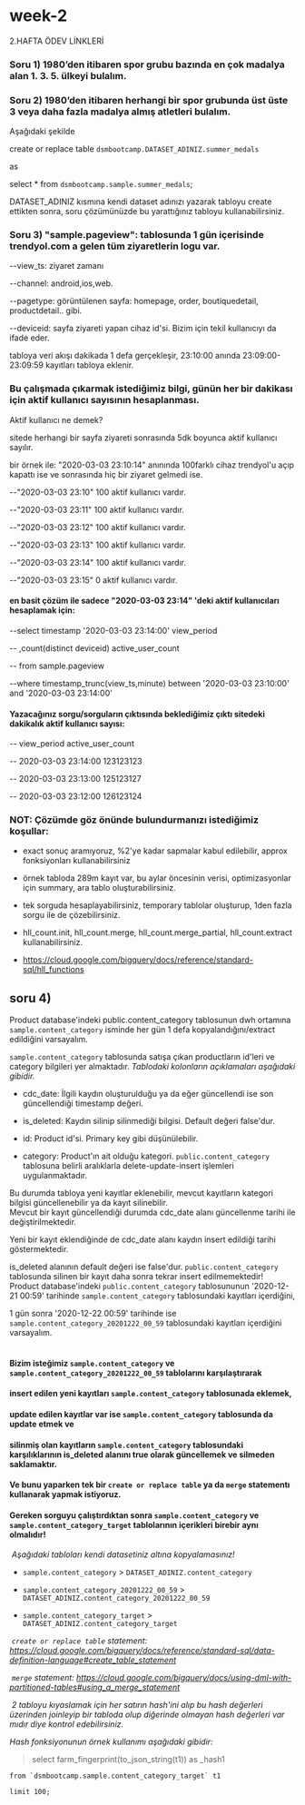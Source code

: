 
# week-2
2.HAFTA ÖDEV LİNKLERİ

### Soru 1) 1980’den itibaren spor grubu bazında en çok madalya alan 1. 3. 5. ülkeyi bulalım.
### Soru 2) 1980’den itibaren herhangi bir spor grubunda üst üste 3 veya daha fazla madalya almış atletleri bulalım.

Aşağıdaki şekilde

create or replace table `dsmbootcamp.DATASET_ADINIZ.summer_medals`

as

select * from `dsmbootcamp.sample.summer_medals`; 

DATASET_ADINIZ kısmına kendi dataset adınızı yazarak tabloyu create ettikten sonra, soru çözümünüzde bu yarattığınız tabloyu kullanabilirsiniz.

### Soru 3) "sample.pageview": tablosunda 1 gün içerisinde trendyol.com a gelen tüm ziyaretlerin logu var.
--view_ts: ziyaret zamanı

--channel: android,ios,web.

--pagetype: görüntülenen sayfa: homepage, order, boutiquedetail, productdetail.. gibi.

--deviceid: sayfa ziyareti yapan cihaz id'si. Bizim için tekil kullanıcıyı da ifade eder.

tabloya veri akışı dakikada 1 defa gerçekleşir, 23:10:00 anında 23:09:00-23:09:59 kayıtları tabloya eklenir.

### Bu çalışmada çıkarmak istediğimiz bilgi, günün her bir dakikası için aktif kullanıcı sayısının hesaplanması.

Aktif kullanıcı ne demek?

sitede herhangi bir sayfa ziyareti sonrasında 5dk boyunca aktif kullanıcı sayılır.

bir örnek ile:  "2020-03-03 23:10:14" anınında 100farklı cihaz trendyol'u açıp kapattı ise ve sonrasında hiç bir ziyaret gelmedi ise.

--"2020-03-03 23:10" 100 aktif kullanıcı vardır.

--"2020-03-03 23:11" 100 aktif kullanıcı vardır.

--"2020-03-03 23:12" 100 aktif kullanıcı vardır.

--"2020-03-03 23:13" 100 aktif kullanıcı vardır.

--"2020-03-03 23:14" 100 aktif kullanıcı vardır.

--"2020-03-03 23:15" 0 aktif kullanıcı vardır.

#### en basit çözüm ile sadece "2020-03-03 23:14" 'deki aktif kullanıcıları hesaplamak için:

--select timestamp '2020-03-03 23:14:00' view_period

 --   ,count(distinct deviceid) active_user_count
      
-- from sample.pageview
 
--where timestamp_trunc(view_ts,minute) between '2020-03-03 23:10:00' and '2020-03-03 23:14:00'

#### Yazacağınız sorgu/sorguların çıktısında beklediğimiz çıktı sitedeki dakikalık aktif kullanıcı sayısı:

-- view_period            active_user_count

-- 2020-03-03 23:14:00            123123123

-- 2020-03-03 23:13:00            125123127

-- 2020-03-03 23:12:00            126123124

### NOT: Çözümde göz önünde bulundurmanızı istediğimiz koşullar:

- exact sonuç aramıyoruz, %2'ye kadar sapmalar kabul edilebilir, approx fonksiyonları kullanabilirsiniz

- örnek tabloda 289m kayıt var, bu aylar öncesinin verisi, optimizasyonlar için summary, ara tablo oluşturabilirsiniz.

- tek sorguda hesaplayabilirsiniz, temporary tablolar oluşturup, 1den fazla sorgu ile de çözebilirsiniz.

- hll_count.init, hll_count.merge, hll_count.merge_partial, hll_count.extract kullanabilirsiniz.

- https://cloud.google.com/bigquery/docs/reference/standard-sql/hll_functions

## soru 4)
Product database'indeki public.content_category tablosunun dwh ortamına `sample.content_category` isminde her gün 1 defa kopyalandığını/extract edildiğini varsayalım. 

`sample.content_category` tablosunda satışa çıkan productların id'leri ve category bilgileri yer almaktadır.
​
*Tablodaki kolonların açıklamaları aşağıdaki gibidir.*

- cdc_date: İlgili kaydın oluşturulduğu ya da eğer güncellendi ise son güncellendiği timestamp değeri.

- is_deleted: Kaydın silinip silinmediği bilgisi. Default değeri false'dur.

- id: Product id'si. Primary key gibi düşünülebilir. 

- category: Product'ın ait olduğu kategori.
​
`public.content_category` tablosuna belirli aralıklarla delete-update-insert işlemleri uygulanmaktadır.  

Bu durumda tabloya yeni kayıtlar eklenebilir, mevcut kayıtların kategori bilgisi güncellenebilir ya da kayıt silinebilir.  
Mevcut bir kayıt güncellendiği durumda cdc_date alanı güncellenme tarihi ile değiştirilmektedir.  

Yeni bir kayıt eklendiğinde de cdc_date alanı kaydın insert edildiği tarihi göstermektedir.  

is_deleted alanının default değeri ise false'dur. `public.content_category` tablosunda silinen bir kayıt daha sonra tekrar insert edilmemektedir!  
​
Product database'indeki `public.content_category` tablosununun '2020-12-21 00:59' tarihinde `sample.content_category` tablosundaki kayıtları içerdiğini,  

1 gün sonra '2020-12-22 00:59' tarihinde ise `sample.content_category_20201222_00_59` tablosundaki kayıtları içerdiğini varsayalım.  
​
#### Bizim isteğimiz `sample.content_category` ve `sample.content_category_20201222_00_59` tablolarını karşılaştırarak  

#### insert edilen yeni kayıtları `sample.content_category` tablosunada eklemek,  

#### update edilen kayıtlar var ise `sample.content_category` tablosunda da update etmek ve  

#### silinmiş olan kayıtların `sample.content_category` tablosundaki karşılıklarının is_deleted alanını true olarak güncellemek ve silmeden saklamaktır. 

#### Ve bunu yaparken tek bir `create or replace table` ya da `merge` statementı kullanarak yapmak istiyoruz.  

#### Gereken sorguyu çalıştırdıktan sonra `sample.content_category` ve `sample.content_category_target` tablolarının içerikleri birebir aynı olmalıdır!  
​
*Aşağıdaki tabloları kendi datasetiniz altına kopyalamasınız!*

- `sample.content_category`                > `DATASET_ADINIZ.content_category`

- `sample.content_category_20201222_00_59` > `DATASET_ADINIZ.content_category_20201222_00_59`

- `sample.content_category_target`         > `DATASET_ADINIZ.content_category_target`

​
*`create or replace table` statement: https://cloud.google.com/bigquery/docs/reference/standard-sql/data-definition-language#create_table_statement*

​
*`merge` statement: https://cloud.google.com/bigquery/docs/using-dml-with-partitioned-tables#using_a_merge_statement*

​
*2 tabloyu kıyaslamak için her satırın hash'ini alıp bu hash değerleri üzerinden joinleyip bir tabloda olup diğerinde olmayan hash değerleri var mıdır diye kontrol edebilirsiniz.*

*Hash fonksiyonunun örnek kullanımı aşağıdaki gibidir:*

>    select farm_fingerprint(to_json_string(t1)) as _hash1  

    from `dsmbootcamp.sample.content_category_target` t1  
    
    limit 100;  

